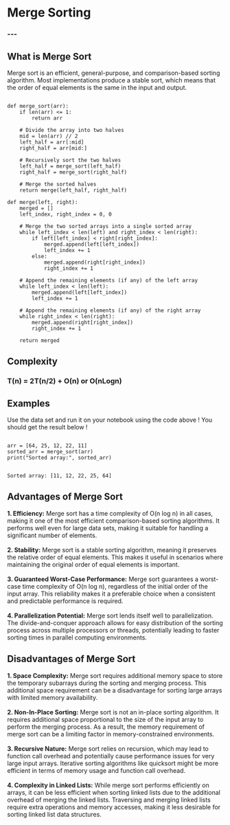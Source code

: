 <html>
<head>
    <link rel="stylesheet" href="main.css">
    <link rel="stylesheet" href="index.css">

<!--Google Fonts Sheets-->
<link rel="preconnect" href="https://fonts.googleapis.com">
<link rel="preconnect" href="https://fonts.gstatic.com" crossorigin>
<link href="https://fonts.googleapis.com/css2?family=Chakra+Petch&family=Palette+Mosaic&family=Slackside+One&display=swap" rel="stylesheet">

<!--Code Block Using Highlight.js-->
<!--Loading the Script-->
<script src="https://cdnjs.cloudflare.com/ajax/libs/highlight.js/11.5.0/highlight.min.js"></script>
<!--CDN Template-->
<link rel="stylesheet" href="https://cdnjs.cloudflare.com/ajax/libs/highlight.js/11.5.0/styles/atom-one-light.min.css" integrity="sha512-o5v54Kh5PH0dgnf9ei0L+vMRsbm5fvIvnR/XkrZZjN4mqdaeH7PW66tumBoQVIaKNVrLCZiBEfHzRY4JJSMK/Q==" crossorigin="anonymous" referrerpolicy="no-referrer" />
<!--To Start the Highlight.js-->
<script>hljs.initHighlightingOnLoad();</script>

<!--Icon Buttons-->
<!--Icons can be found at fonts.google.com/icons, they have a large selection of icons which you can choose from and select to add into your project-->
<!--Play Button-->
<link rel="stylesheet" href="https://fonts.googleapis.com/css2?family=Material+Symbols+Outlined:opsz,wght,FILL,GRAD@48,400,0,0" />
<!--Pause Button-->
<link rel="stylesheet" href="https://fonts.googleapis.com/css2?family=Material+Symbols+Outlined:opsz,wght,FILL,GRAD@48,400,0,0" />
<!--Reset Button-->
<link rel="stylesheet" href="https://fonts.googleapis.com/css2?family=Material+Symbols+Outlined:opsz,wght,FILL,GRAD@48,400,0,0" />

</head>
<body>
<h1>Merge Sorting</h1>
<h3>---</h3>

<h2>What is Merge Sort</h2>
<p>Merge sort is an efficient, general-purpose, and comparison-based sorting algorithm. Most implementations produce a stable sort, which means that the order of equal elements is the same in the input and output.</p>

<pre><code>
def merge_sort(arr):
    if len(arr) <= 1:
        return arr
    
    # Divide the array into two halves
    mid = len(arr) // 2
    left_half = arr[:mid]
    right_half = arr[mid:]
    
    # Recursively sort the two halves
    left_half = merge_sort(left_half)
    right_half = merge_sort(right_half)
    
    # Merge the sorted halves
    return merge(left_half, right_half)

def merge(left, right):
    merged = []
    left_index, right_index = 0, 0
    
    # Merge the two sorted arrays into a single sorted array
    while left_index < len(left) and right_index < len(right):
        if left[left_index] < right[right_index]:
            merged.append(left[left_index])
            left_index += 1
        else:
            merged.append(right[right_index])
            right_index += 1
    
    # Append the remaining elements (if any) of the left array
    while left_index < len(left):
        merged.append(left[left_index])
        left_index += 1
    
    # Append the remaining elements (if any) of the right array
    while right_index < len(right):
        merged.append(right[right_index])
        right_index += 1
    
    return merged
</code></pre>

<h2>Complexity</h2>
<h3>T(n) = 2T(n/2) + O(n) or O(nLogn)</h3>

<h2>Examples</h2>
<p>Use the data set and run it on your notebook using the code above ! You should get the result below !</p>
<!--Example Codes-->
<pre><code>
arr = [64, 25, 12, 22, 11]
sorted_arr = merge_sort(arr)
print("Sorted array:", sorted_arr)
</code></pre>
<!--Example Code Results-->
<pre><code>
Sorted array: [11, 12, 22, 25, 64]
</code></pre>

<h2>Advantages of Merge Sort</h2>

<p>
<b>1. Efficiency:</b> Merge sort has a time complexity of O(n log n) in all cases, making it one of the most efficient comparison-based sorting algorithms. It performs well even for large data sets, making it suitable for handling a significant number of elements.
<br>
<br>
<b>2. Stability:</b> Merge sort is a stable sorting algorithm, meaning it preserves the relative order of equal elements. This makes it useful in scenarios where maintaining the original order of equal elements is important.
<br>
<br>
<b>3. Guaranteed Worst-Case Performance:</b> Merge sort guarantees a worst-case time complexity of O(n log n), regardless of the initial order of the input array. This reliability makes it a preferable choice when a consistent and predictable performance is required.
<br>
<br>
<b>4. Parallelization Potential:</b> Merge sort lends itself well to parallelization. The divide-and-conquer approach allows for easy distribution of the sorting process across multiple processors or threads, potentially leading to faster sorting times in parallel computing environments.
</p>

<h2>Disadvantages of Merge Sort</h2>
<p>
<b>1. Space Complexity:</b> Merge sort requires additional memory space to store the temporary subarrays during the sorting and merging process. This additional space requirement can be a disadvantage for sorting large arrays with limited memory availability.
<br>
<br>
<b>2. Non-In-Place Sorting:</b> Merge sort is not an in-place sorting algorithm. It requires additional space proportional to the size of the input array to perform the merging process. As a result, the memory requirement of merge sort can be a limiting factor in memory-constrained environments.
<br>
<br>
<b>3. Recursive Nature:</b> Merge sort relies on recursion, which may lead to function call overhead and potentially cause performance issues for very large input arrays. Iterative sorting algorithms like quicksort might be more efficient in terms of memory usage and function call overhead.
<br>
<br>
<b>4. Complexity in Linked Lists:</b> While merge sort performs efficiently on arrays, it can be less efficient when sorting linked lists due to the additional overhead of merging the linked lists. Traversing and merging linked lists require extra operations and memory accesses, making it less desirable for sorting linked list data structures.

</p>



</body>